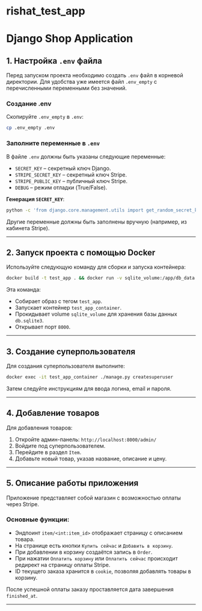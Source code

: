 # rishat_test_app

# Django Shop Application

## 1. Настройка `.env` файла

Перед запуском проекта необходимо создать `.env` файл в корневой директории. Для удобства уже имеется файл `.env_empty` с перечисленными переменными без значений.

### **Создание .env**
Скопируйте `.env_empty` в `.env`:
```sh
cp .env_empty .env
```

### **Заполните переменные в `.env`**
В файле `.env` должны быть указаны следующие переменные:
- `SECRET_KEY` – секретный ключ Django.
- `STRIPE_SECRET_KEY` – секретный ключ Stripe.
- `STRIPE_PUBLIC_KEY` – публичный ключ Stripe.
- `DEBUG` – режим отладки (True/False).

**Генерация `SECRET_KEY`**:
```sh
python -c 'from django.core.management.utils import get_random_secret_key; print(get_random_secret_key())'
```
Другие переменные должны быть заполнены вручную (например, из кабинета Stripe).

---

## 2. Запуск проекта с помощью Docker

Используйте следующую команду для сборки и запуска контейнера:
```sh
docker build -t test_app . && docker run -v sqlite_volume:/app/db_data -p 8000:8000 --name test_app_container -d test_app
```

Эта команда:
- Собирает образ с тегом `test_app`.
- Запускает контейнер `test_app_container`.
- Прокидывает volume `sqlite_volume` для хранения базы данных `db.sqlite3`.
- Открывает порт `8000`.

---

## 3. Создание суперпользователя

Для создания суперпользователя выполните:
```sh
docker exec -it test_app_container ./manage.py createsuperuser
```
Затем следуйте инструкциям для ввода логина, email и пароля.

---

## 4. Добавление товаров

Для добавления товаров:
1. Откройте админ-панель: `http://localhost:8000/admin/`
2. Войдите под суперпользователем.
3. Перейдите в раздел `Item`.
4. Добавьте новый товар, указав название, описание и цену.

---

## 5. Описание работы приложения

Приложение представляет собой магазин с возможностью оплаты через Stripe.

### **Основные функции**:
- Эндпоинт `item/<int:item_id>` отображает страницу с описанием товара.
- На странице есть кнопки `Купить сейчас` и `Добавить в корзину`.
- При добавлении в корзину создаётся запись в `Order`.
- При нажатии `Оплатить корзину` или `Оплатить сейчас` происходит редирект на страницу оплаты Stripe.
- ID текущего заказа хранится в `cookie`, позволяя добавлять товары в корзину.

После успешной оплаты заказу проставляется дата завершения `finished_at`.

---
